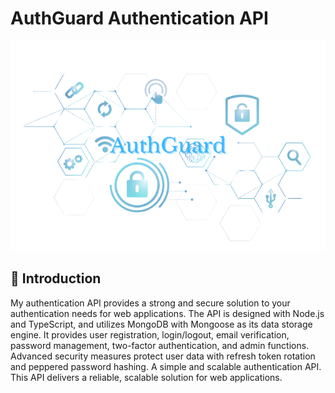 # AuthGuard Authentication API
!['AuthGuard'](./AuthGuard-removebg-preview.png)

## 👋 Introduction

My authentication API provides a strong and secure solution to your authentication needs for web applications. The API is designed with Node.js and TypeScript, and utilizes MongoDB with Mongoose as its data storage engine. It provides user registration, login/logout, email verification, password management, two-factor authentication, and admin functions. Advanced security measures protect user data with refresh token rotation and peppered password hashing. A simple and scalable authentication API. This API delivers a reliable, scalable solution for web applications.
